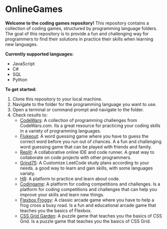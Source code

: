 # OnlineGames
**Welcome to the coding games repository!**
This repository contains a collection of coding games, structured by programming language folders. The goal of this repository is to provide a fun and challenging way for programmers to find their solutions in practice their skills when learning new languages.

**Currently supported languages:**
* JavaScript
* C#
* SQL
* Python


**To get started:**
1. Clone this repository to your local machine.
2. Navigate to the folder for the programming language you want to use.
3. Open a terminal or command prompt and navigate to the folder.
4. Check results to:
    * [CodeWars](https://www.codewars.com/): A collection of programming challenges from CodeWars.com. Its a great resource for practicing your coding skills in a variety of programming languages.
    * [Flukeout](https://flukeout.github.io/#): A word guessing game where you have to guess the correct word before you run out of chances. A  a fun and challenging word guessing game that can be played with friends and family.
    * [Replit](https://replit.com/): A collaborative online IDE and code runner. A great way to collaborate on code projects with other programmers.
    * [Grind75](https://www.techinterviewhandbook.org/grind75): A Customize LeetCode study plans according to your needs. a good way to learn and gain skills, with some languages variaty. 
    * [HR](https://hackerrank.com/): A platform to practice and learn about code.
    * [Codingame](https://www.codingame.com/): A platform for coding competitions and challenges. Is a platform for coding competitions and challenges that can help you improve your skills and learn new things.
    * [Flexbox Froggy](https://flexboxfroggy.com/): A classic arcade game where you have to help a frog cross a busy road. Is a fun and educational arcade game that teaches you the basics of Flexbox.
    * [CSS Grid Garden](https://cssgridgarden.com/): A puzzle game that teaches you the basics of CSS Grid. Is a puzzle game that teaches you the basics of CSS Grid.